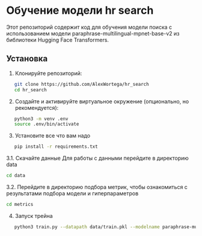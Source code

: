 # Обучение модели hr search 

Этот репозиторий содержит код для обучения модели поиска с использованием модели paraphrase-multilingual-mpnet-base-v2 из библиотеки Hugging Face Transformers.


## Установка

1. Клонируйте репозиторий:
```bash
   git clone https://github.com/AlexWortega/hr_search
   cd hr_search
```
2. Создайте и активируйте виртуальное окружение (опционально, но рекомендуется):
```bash
   python3 -m venv .env
   source .env/bin/activate
```
3. Установите все что вам надо
```bash
   pip install -r requirements.txt
```

3.1. Скачайте данные
Для работы с данными перейдите в директорию data
```bash
cd data
```

3.2. Перейдите в директорию подбора метрик, чтобы ознакомиться с результатами подбора модели и гиперпараметров
```bash
cd metrics
```

4. Запуск трейна
```bash
   python3 train.py --datapath data/train.pkl --modelname paraphrase-multilingual-mpnet-base-v2 --learningrate 1e-5 --batchsize 16 --margin 0.3 --epochs 10 --seed 42 --projectname paraphrase-training --checkpointpath paraphrasecheckpoint.pt --checkpointsteps 1000 --outputpath paraphrasemodel.pt
```


